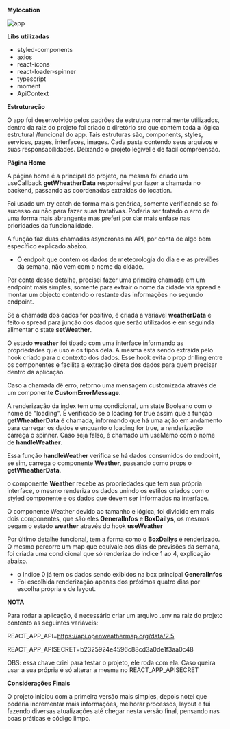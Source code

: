 <b>Mylocation</b>

![app](https://user-images.githubusercontent.com/15160225/180617682-ed379ea2-61cd-4370-bfba-02a0b01338ad.gif)

<b>Libs utilizadas</b>

- styled-components
- axios
- react-icons
- react-loader-spinner
- typescript
- moment
- ApiContext

<b>Estruturação</b>

O app foi desenvolvido pelos padrões de estrutura normalmente utilizados, dentro da raiz do projeto foi criado o diretório src que contém toda a lógica estrutural /funcional do app. Tais estruturas são, components, styles, services, pages, interfaces, images.
Cada pasta contendo seus arquivos e suas responsabilidades. Deixando o projeto legível e de fácil compreensão.

<b>Página Home</b>

A página home é a principal do projeto, na mesma foi criado um useCallback <b>getWheatherData</b> responsável por fazer a chamada no backend, passando as coordenadas extraídas do location.
  
Foi usado um try catch de forma mais genérica, somente verificando se foi sucesso ou não para fazer suas tratativas. Poderia ser tratado o erro de uma forma mais abrangente mas preferi por dar mais enfase nas prioridades da funcionalidade.

A função faz duas chamadas asyncronas na API, por conta de algo bem específico explicado abaixo. 

- O endpoit que contem os dados de meteorologia do dia e e as previões da semana, não vem com o nome da cidade.

Por conta desse detalhe, precisei fazer uma primeira chamada em um endpoint mais simples, somente para extrair o nome da cidade via spread e montar um objecto contendo o restante das informações no segundo endpoint.

  Se a chamada dos dados for positivo, é criada a variável <b>weatherData</b> e feito o spread para junção dos dados que serão utilizados e em seguinda alimentar o state <b>setWeather</b>.
  
  O estado <b>weather</b> foi tipado com uma interface informando as propriedades que uso e os tipos dela. A mesma esta sendo extraída pelo hook criado para o contexto dos dados. Esse hook evita o prop drilling entre os componentes e facilita a extração direta dos dados para quem precisar dentro da aplicação.
  
  Caso a chamada dê erro, retorno uma mensagem customizada através de um componente <b>CustomErrorMessage</b>.
  
  A renderização da index tem uma condicional, um state Booleano com o nome de "loading".
  É verificado se o loading for true assim que a função <b>getWheatherData</b> é chamada, informando que há uma ação em andamento para carregar os dados e enquanto o loading for true, a renderização carrega o spinner. Caso seja falso, é chamado um useMemo com o nome de <b>handleWeather</b>.

Essa função <b>handleWeather</b> verifica se há dados consumidos do endpoint, se sim, carrega o componente <b>Weather</b>, passando como props o <b>getWheatherData</b>.

o componente <b>Weather</b> recebe as propriedades que tem sua própria interface, o mesmo renderiza os dados unindo os estilos criados com o styled componente e os dados que devem ser informados na interface.

O componente Weather devido ao tamanho e lógica, foi dividido em mais dois componentes, que são eles <b>GeneralInfos</b> e <b>BoxDailys</b>, os mesmos pegam o estado <b>weather</b> através do hook <b>useWeather</b>

Por último detalhe funcional, tem a forma como o <b>BoxDailys</b> é renderizado. O mesmo percorre um map que equivale aos dias de previsões da semana, foi criada uma condicional que só renderiza do indice 1 ao 4, explicação abaixo.

- o Indice 0 já tem os dados sendo exibidos na box principal <b>GeneralInfos</b>
- Foi escolhida renderização apenas dos próximos quatro dias por escolha própria e de layout.

<b>NOTA</b>

Para rodar a aplicação, é necessário criar um arquivo .env na raiz do projeto contento as seguintes variáveis:

REACT_APP_API=https://api.openweathermap.org/data/2.5

REACT_APP_APISECRET=b2325924e4596c88cd3a0de1f3aa0c48

OBS: essa chave criei para testar o projeto, ele roda com ela. Caso queira usar a sua própria é só alterar a mesma no REACT_APP_APISECRET

<b>Considerações Finais</b>

O projeto iniciou com a primeira versão mais simples, depois notei que poderia incrementar mais informações, melhorar processos, layout e fui fazendo diversas atualizações até chegar nesta versão final, pensando nas boas práticas e código limpo.
